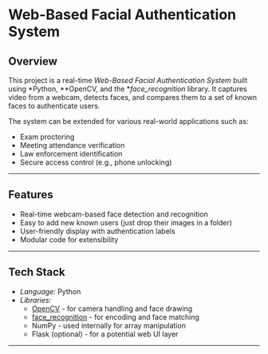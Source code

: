 # Web-Based Facial Authentication System

## Overview
This project is a real-time *Web-Based Facial Authentication System* built using *Python, **OpenCV, and the **face_recognition* library. It captures video from a webcam, detects faces, and compares them to a set of known faces to authenticate users.

The system can be extended for various real-world applications such as:
- Exam proctoring
- Meeting attendance verification
- Law enforcement identification
- Secure access control (e.g., phone unlocking)

---

## Features
- Real-time webcam-based face detection and recognition
- Easy to add new known users (just drop their images in a folder)
- User-friendly display with authentication labels
- Modular code for extensibility

---

## Tech Stack
- *Language:* Python
- *Libraries:*
  - [OpenCV](https://opencv.org/) - for camera handling and face drawing
  - [face_recognition](https://github.com/ageitgey/face_recognition) - for encoding and face matching
  - NumPy - used internally for array manipulation
  - Flask (optional) - for a potential web UI layer

---

